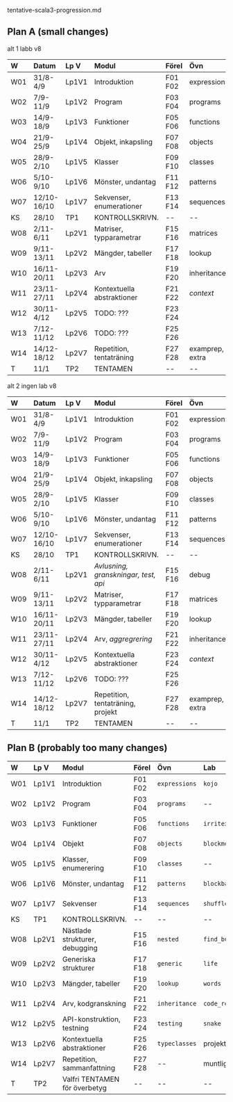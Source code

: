 tentative-scala3-progression.md

## Plan A (small changes)

alt 1 labb v8

| W   | Datum       | Lp V  | Modul                                 | Förel   | Övn         | Lab         |
|:----|:------------|:------|:--------------------------------------|:--------|:------------|:------------|
| W01 | 31/8-4/9    | Lp1V1 | Introduktion                          | F01 F02 | expressions | kojo        |
| W02 | 7/9-11/9    | Lp1V2 | Program                               | F03 F04 | programs    | --          |
| W03 | 14/9-18/9   | Lp1V3 | Funktioner                            | F05 F06 | functions   | irritext    |
| W04 | 21/9-25/9   | Lp1V4 | Objekt, inkapsling                    | F07 F08 | objects     | blockmole   |
| W05 | 28/9-2/10   | Lp1V5 | Klasser                               | F09 F10 | classes     | --          |
| W06 | 5/10-9/10   | Lp1V6 | Mönster, undantag                     | F11 F12 | patterns    | blockbattle |
| W07 | 12/10-16/10 | Lp1V7 | Sekvenser, enumerationer              | F13 F14 | sequences   | shuffle     |
| KS  | 28/10       | TP1   | KONTROLLSKRIVN.                       | --      | --          | --          |
| W08 | 2/11-6/11   | Lp2V1 | Matriser, typparametrar               | F15 F16 | matrices    | life        |
| W09 | 9/11-13/11  | Lp2V2 | Mängder, tabeller                     | F17 F18 | lookup      | words       |
| W10 | 16/11-20/11 | Lp2V3 | Arv                                   | F19 F20 | inheritance | --          |
| W11 | 23/11-27/11 | Lp2V4 | Kontextuella abstraktioner            | F21 F22 | *context*   | snake       |
| W12 | 30/11-4/12  | Lp2V5 | TODO: ???                             | F23 F24 |             | --          |
| W13 | 7/12-11/12  | Lp2V6 | TODO: ???                             | F25 F26 |             | Projekt     |
| W14 | 14/12-18/12 | Lp2V7 | Repetition, tentaträning              | F27 F28 | examprep, extra | Muntligt prov|
| T   | 11/1        | TP2   | TENTAMEN                              | --      | --          | --          |

alt 2 ingen lab v8

| W   | Datum       | Lp V  | Modul                                 | Förel   | Övn         | Lab         |
|:----|:------------|:------|:--------------------------------------|:--------|:------------|:------------|
| W01 | 31/8-4/9    | Lp1V1 | Introduktion                          | F01 F02 | expressions | kojo        |
| W02 | 7/9-11/9    | Lp1V2 | Program                               | F03 F04 | programs    | --          |
| W03 | 14/9-18/9   | Lp1V3 | Funktioner                            | F05 F06 | functions   | irritext    |
| W04 | 21/9-25/9   | Lp1V4 | Objekt, inkapsling                    | F07 F08 | objects     | blockmole   |
| W05 | 28/9-2/10   | Lp1V5 | Klasser                               | F09 F10 | classes     | --          |
| W06 | 5/10-9/10   | Lp1V6 | Mönster, undantag                     | F11 F12 | patterns    | blockbattle |
| W07 | 12/10-16/10 | Lp1V7 | Sekvenser, enumerationer              | F13 F14 | sequences   | shuffle     |
| KS  | 28/10       | TP1   | KONTROLLSKRIVN.                       | --      | --          | --          |
| W08 | 2/11-6/11   | Lp2V1 | *Avlusning, granskningar, test, api*  | F15 F16 | debug       | studyplan   |
| W09 | 9/11-13/11  | Lp2V2 | Matriser, typparametrar               | F17 F18 | matrices    | life        |
| W10 | 16/11-20/11 | Lp2V3 | Mängder, tabeller                     | F19 F20 | lookup      | words       |
| W11 | 23/11-27/11 | Lp2V4 | Arv, *aggregrering*                   | F21 F22 | inheritance | --          |
| W12 | 30/11-4/12  | Lp2V5 | Kontextuella abstraktioner            | F23 F24 | *context*   | snake       |
| W13 | 7/12-11/12  | Lp2V6 | TODO: ???                             | F25 F26 |             | Muntligt prov |
| W14 | 14/12-18/12 | Lp2V7 | Repetition, tentaträning, projekt     | F27 F28 | examprep, extra | Projekt|
| T   | 11/1        | TP2   | TENTAMEN                              | --      | --          | --          |





## Plan B (probably too many changes)

| W   | Lp V  | Modul                             | Förel   | Övn            | Lab           |
|:----|:------|:----------------------------------|:--------|:---------------|:--------------|
| W01 | Lp1V1 | Introduktion                      | F01 F02 | `expressions`  | `kojo`        |
| W02 | Lp1V2 | Program                           | F03 F04 | `programs`     | --            |
| W03 | Lp1V3 | Funktioner                        | F05 F06 | `functions`    | `irritext`    |
| W04 | Lp1V4 | Objekt                            | F07 F08 | `objects`      | `blockmole`   |
| W05 | Lp1V5 | Klasser, enumerering              | F09 F10 | `classes`      | --            |
| W06 | Lp1V6 | Mönster, undantag                 | F11 F12 | `patterns`     | `blockbattle` |
| W07 | Lp1V7 | Sekvenser                         | F13 F14 | `sequences`    | `shuffle`     |
| KS  | TP1   | KONTROLLSKRIVN.                   | --      | --             | --            |
| W08 | Lp2V1 | Nästlade strukturer, debugging    | F15 F16 | `nested`       | `find_bug`    |
| W09 | Lp2V2 | Generiska strukturer              | F17 F18 | `generic`      | `life`        |
| W10 | Lp2V3 | Mängder, tabeller                 | F19 F20 | `lookup`       | `words`       |
| W11 | Lp2V4 | Arv, kodgranskning                | F21 F22 | `inheritance`  | `code_review` |
| W12 | Lp2V5 | API-konstruktion, testning        | F23 F24 | `testing`      | `snake`       |
| W13 | Lp2V6 | Kontextuella abstraktioner        | F25 F26 | `typeclasses`  | projektarbete |
| W14 | Lp2V7 | Repetition, sammanfattning        | F27 F28 | --             | muntligt prov |
| T   | TP2   | Valfri TENTAMEN för överbetyg     | --      | --             | --            |
